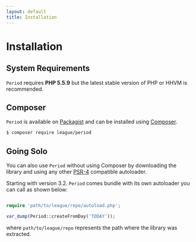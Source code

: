 ```yaml
---
layout: default
title: Installation
---
```


# Installation

## System Requirements

`Period` requires **PHP 5.5.9** but the latest stable version of PHP or HHVM is recommended.

## Composer

`Period` is available on [Packagist](https://packagist.org/packages/league/period) and can be installed using [Composer](https://getcomposer.org/).

~~~bash
$ composer require league/period
~~~

## Going Solo

You can also use `Period` without using Composer by downloading the library and using any other [PSR-4](http://www.php-fig.org/psr/psr-4/) compatible autoloader.

Starting with version 3.2. `Period` comes bundle with its own autoloader you can call as shown below:

~~~php

require 'path/to/league/repo/autoload.php';

var_dump(Period::createFromDay('TODAY'));
~~~

where `path/to/league/repo` represents the path where the library was extracted.
